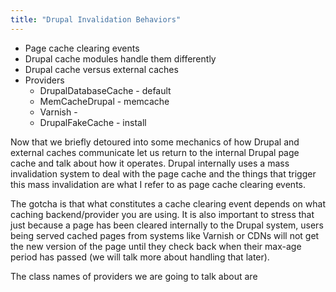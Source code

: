 ```yaml
---
title: "Drupal Invalidation Behaviors"
---
```


* Page cache clearing events
* Drupal cache modules handle them differently
* Drupal cache versus external caches
* Providers
  * DrupalDatabaseCache - default
  * MemCacheDrupal - memcache
  * Varnish -
  * DrupalFakeCache - install

<div class="presenter-note">
Now that we briefly detoured into some mechanics of how Drupal and external caches communicate let us return to the internal Drupal page cache and talk about how it operates. Drupal internally uses a mass invalidation system to deal with the page cache and the things that trigger this mass invalidation are what I refer to as page cache clearing events.

The gotcha is that what constitutes a cache clearing event depends on what caching backend/provider you are using. It is also important to stress that just because a page has been cleared internally to the Drupal system, users being served cached pages from systems like Varnish or CDNs will not get the new version of the page until they check back when their max-age period has passed (we will talk more about handling that later).

The class names of providers we are going to talk about are
</div>

